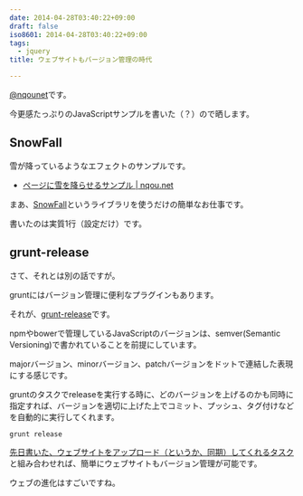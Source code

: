 ```yaml
---
date: 2014-04-28T03:40:22+09:00
draft: false
iso8601: 2014-04-28T03:40:22+09:00
tags:
  - jquery
title: ウェブサイトもバージョン管理の時代

---
```


[@nqounet](https://twitter.com/nqounet)です。

今更感たっぷりのJavaScriptサンプルを書いた（？）ので晒します。

## SnowFall

雪が降っているようなエフェクトのサンプルです。

- [ページに雪を降らせるサンプル | nqou.net](/snow.html)

まあ、[SnowFall](https://github.com/loktar00/JQuery-Snowfall)というライブラリを使うだけの簡単なお仕事です。

書いたのは実質1行（設定だけ）です。

## grunt-release

さて、それとは別の話ですが。

gruntにはバージョン管理に便利なプラグインもあります。

それが、[grunt-release](https://github.com/geddski/grunt-release)です。

npmやbowerで管理しているJavaScriptのバージョンは、semver(Semantic Versioning)で書かれていることを前提にしています。

majorバージョン、minorバージョン、patchバージョンをドットで連結した表現にする感じです。

gruntのタスクでreleaseを実行する時に、どのバージョンを上げるのかも同時に指定すれば、バージョンを適切に上げた上でコミット、プッシュ、タグ付けなどを自動的に実行してくれます。

```shell
grunt release
```

[先日書いた、ウェブサイトをアップロード（というか、同期）してくれるタスク](/2014/03/21/171931 "Yeoman（yo + grunt + bower）を始めてみてわかったこと")と組み合わせれば、簡単にウェブサイトもバージョン管理が可能です。

ウェブの進化はすごいですね。

